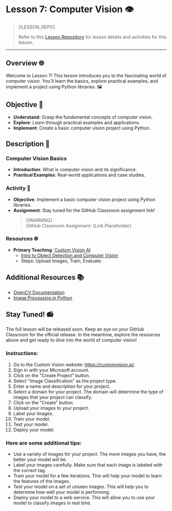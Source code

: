 # Lesson 7: Computer Vision 👁️  <!-- {docsify-ignore-all} -->

> [!LESSON_REPO]
>
> Refer to this <i class="fab fa-github"></i> [Lesson Repository](https://github.com/BSMP-Coders/advanced-course-2024/tree/master/lesson7) for lesson details and activities for this lesson.


-----


## Overview 🌐  
   
Welcome to Lesson 7! This lesson introduces you to the fascinating world of computer vision. You'll learn the basics, explore practical examples, and implement a project using Python libraries. 🖼️  
   
## Objective 🎯  
   
- **Understand**: Grasp the fundamental concepts of computer vision.  
- **Explore**: Learn through practical examples and applications.  
- **Implement**: Create a basic computer vision project using Python.  
   
## Description 📖  
   
### Computer Vision Basics  
   
- **Introduction**: What is computer vision and its significance.  
- **Practical Examples**: Real-world applications and case studies.  
   
### Activity 🎨  
   
- **Objective**: Implement a basic computer vision project using Python libraries.  
- **Assignment**: Stay tuned for the GitHub Classroom assignment link!  
  > [!WARNING] <!--[!ATTENTION] ⚠️-->  
  > GitHub Classroom Assignment: [Link Placeholder]  
   
### Resources 🌐  
   
- **Primary Teaching**: [Custom Vision AI](https://www.customvision.ai/)  
  - [Intro to Object Detection and Computer Vision](https://github.com/GlobalAICommunity/Workshop-CustomVisionAITools)  
  - Steps: Upload Images, Train, Evaluate.  
   
## Additional Resources 📚  
   
- [OpenCV Documentation](https://docs.opencv.org/)  
- [Image Processing in Python](https://www.analyticsvidhya.com/blog/2021/05/image-processing-using-opencv-with-python/)  
   
## Stay Tuned! 📻  
   
The full lesson will be released soon. Keep an eye on your GitHub Classroom for the official release. In the meantime, explore the resources above and get ready to dive into the world of computer vision!  


### Instructions:

1. Go to the Custom Vision website: https://customvision.ai/.
1. Sign in with your Microsoft account.
1. Click on the "Create Project" button.
1. Select "Image Classification" as the project type.
1. Enter a name and description for your project.
1. Select a domain for your project. The domain will determine the type of images that your project can classify.
1. Click on the "Create" button.
1. Upload your images to your project.
1. Label your images.
1. Train your model.
1. Test your model.
1. Deploy your model.

### Here are some additional tips:

* Use a variety of images for your project. The more images you have, the better your model will be.
* Label your images carefully. Make sure that each image is labeled with the correct tag.
* Train your model for a few iterations. This will help your model to learn the features of the images.
* Test your model on a set of unseen images. This will help you to determine how well your model is performing.
* Deploy your model to a web service. This will allow you to use your model to classify images in real time.
